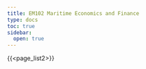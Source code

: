 ```yaml
---
title: EM102 Maritime Economics and Finance
type: docs
toc: true
sidebar:
  open: true
---
```

{{<page_list2>}}



